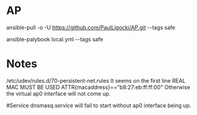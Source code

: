 # AP
ansible-pull -o -U https://github.com/PaulLigocki/AP.git --tags safe

ansible-palybook local.yml --tags safe



# Notes
/etc/udev/rules.d/70-persistent-net.rules
It seems on the first line 
REAL MAC MUST BE USED
ATTR{macaddress}=="b8:27:eb:ff:ff:00"
Otherwise the virtual ap0 interface will not come up.


#Service dnsmasq.service
will fail to start without ap0 interface being up.
